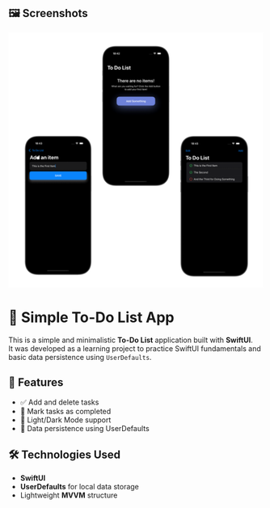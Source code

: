 ## 🖼️ Screenshots

![Screen](ToDoList.png)

# 📝 Simple To-Do List App

This is a simple and minimalistic **To-Do List** application built with **SwiftUI**.  
It was developed as a learning project to practice SwiftUI fundamentals and basic data persistence using `UserDefaults`.

## 🚀 Features

- ✅ Add and delete tasks
- 📌 Mark tasks as completed
- 🌙 Light/Dark Mode support
- 💾 Data persistence using UserDefaults


## 🛠 Technologies Used

- **SwiftUI**
- **UserDefaults** for local data storage
- Lightweight **MVVM** structure



